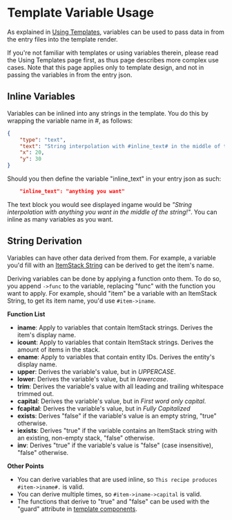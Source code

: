 # Template Variable Usage

As explained in [Using Templates](/docs/patchouli-basics/templates), variables can be used
to pass data in from the entry files into the template render.

If you're not familiar with templates or using variables therein, please read the Using
Templates page first, as thus page describes more complex use cases. Note that this page
applies only to template design, and not in passing the variables in from the entry json.

## Inline Variables

Variables can be inlined into any strings in the template. You do this by wrapping the
variable name in #, as follows:

```json
{
	"type": "text",
	"text": "String interpolation with #inline_text# in the middle of the string!",
	"x": 20,
	"y": 30
} 
```

Should you then define the variable "inline_text" in your entry json as such:

```json
	"inline_text": "anything you want"
```

The text block you would see displayed ingame would be _"String interpolation with
anything you want in the middle of the string!"_. You can inline as many variables as you
want.

## String Derivation

Variables can have other data derived from them. For example, a variable you'd fill with
an [ItemStack String](/docs/patchouli-advanced/itemstack-format) can be derived to get the
item's name.

Deriving variables can be done by applying a function onto them. To do so, you append
`->func` to the variable, replacing "func" with the function you want to apply. For
example, should "item" be a variable with an ItemStack String, to get its item name, you'd
use `#item->iname`.

**Function List**

* **iname**: Apply to variables that contain ItemStack strings. Derives the item's display
  name.
* **icount**: Apply to variables that contain ItemStack strings. Derives the amount of
  items in the stack.
* **ename**: Apply to variables that contain entity IDs. Derives the entity's display
  name.
* **upper**: Derives the variable's value, but in *UPPERCASE*.
* **lower**: Derives the variable's value, but in *lowercase*.
* **trim**: Derives the variable's value with all leading and trailing whitespace trimmed
  out.
* **capital**: Derives the variable's value, but in *First word only capital*.
* **fcapital**: Derives the variable's value, but in *Fully Capitalized*
* **exists**: Derives "false" if the variable's value is an empty string, "true"
  otherwise.
* **iexists**: Derives "true" if the variable contains an ItemStack string with an
  existing, non-empty stack, "false" otherwise.
* **inv**: Derives "true" if the variable's value is "false" (case insensitive), "false"
  otherwise.

**Other Points**

* You can derive variables that are used inline, so `This recipe produces #item->iname#.`
  is valid.
* You can derive multiple times, so `#item->iname->capital` is valid.
* The functions that derive to "true" and "false" can be used with the "guard" attribute
  in [template components](/docs/patchouli-advanced/default-components).
